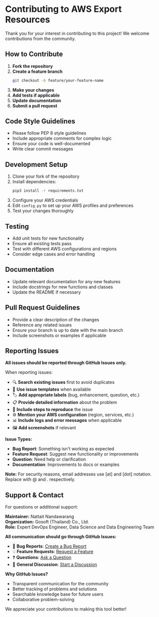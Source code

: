 # Contributing to AWS Export Resources

Thank you for your interest in contributing to this project! We welcome contributions from the community.

## How to Contribute

1. **Fork the repository**
2. **Create a feature branch**
   ```bash
   git checkout -b feature/your-feature-name
   ```
3. **Make your changes**
4. **Add tests if applicable**
5. **Update documentation**
6. **Submit a pull request**

## Code Style Guidelines

- Please follow PEP 8 style guidelines
- Include appropriate comments for complex logic
- Ensure your code is well-documented
- Write clear commit messages

## Development Setup

1. Clone your fork of the repository
2. Install dependencies:
   ```bash
   pip3 install -r requirements.txt
   ```
3. Configure your AWS credentials
4. Edit `config.py` to set up your AWS profiles and preferences
5. Test your changes thoroughly

## Testing

- Add unit tests for new functionality
- Ensure all existing tests pass
- Test with different AWS configurations and regions
- Consider edge cases and error handling

## Documentation

- Update relevant documentation for any new features
- Include docstrings for new functions and classes
- Update the README if necessary

## Pull Request Guidelines

- Provide a clear description of the changes
- Reference any related issues
- Ensure your branch is up to date with the main branch
- Include screenshots or examples if applicable

## Reporting Issues

**All issues should be reported through GitHub Issues only.**

When reporting issues:

- 🔍 **Search existing issues** first to avoid duplicates
- 📝 **Use issue templates** when available
- 🏷️ **Add appropriate labels** (bug, enhancement, question, etc.)
- 📋 **Provide detailed information** about the problem
- 🔄 **Include steps to reproduce** the issue
- ⚙️ **Mention your AWS configuration** (region, services, etc.)
- 📊 **Include logs and error messages** when applicable
- 🖼️ **Add screenshots** if relevant

**Issue Types:**
- **Bug Report**: Something isn't working as expected
- **Feature Request**: Suggest new functionality or improvements
- **Question**: Need help or clarification
- **Documentation**: Improvements to docs or examples

**Note:** For security reasons, email addresses use [at] and [dot] notation. Replace with @ and . respectively.

## Support & Contact

For questions or additional support:

**Maintainer:** Nattait Nandawarang  
**Organization:** Gosoft (Thailand) Co., Ltd.  
**Role:** Expert DevOps Engineer, Data Science and Data Engineering Team

**All communication should go through GitHub Issues:**
- 🐛 **Bug Reports**: [Create a Bug Report](https://github.com/zendz/aws-export-resources/issues/new?template=bug_report.md)
- 💡 **Feature Requests**: [Request a Feature](https://github.com/zendz/aws-export-resources/issues/new?template=feature_request.md)
- ❓ **Questions**: [Ask a Question](https://github.com/zendz/aws-export-resources/issues/new?template=question.md)
- 💬 **General Discussion**: [Start a Discussion](https://github.com/zendz/aws-export-resources/discussions)

**Why GitHub Issues?**
- Transparent communication for the community
- Better tracking of problems and solutions
- Searchable knowledge base for future users
- Collaborative problem-solving

We appreciate your contributions to making this tool better!